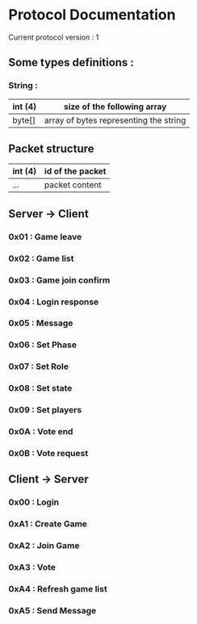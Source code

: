 Protocol Documentation
======================

Current protocol version : 1

## Some types definitions :

### String :

| int (4) | size of the following array            |
|---------|----------------------------------------|
| byte[]  | array of bytes representing the string |

## Packet structure

| int (4) | id of the packet |
|---------|------------------|
| ...     | packet content   |

## Server -> Client

### 0x01 : Game leave
### 0x02 : Game list
### 0x03 : Game join confirm
### 0x04 : Login response
### 0x05 : Message
### 0x06 : Set Phase
### 0x07 : Set Role
### 0x08 : Set state
### 0x09 : Set players
### 0x0A : Vote end
### 0x0B : Vote request

## Client -> Server

### 0x00 : Login
### 0xA1 : Create Game
### 0xA2 : Join Game
### 0xA3 : Vote
### 0xA4 : Refresh game list
### 0xA5 : Send Message